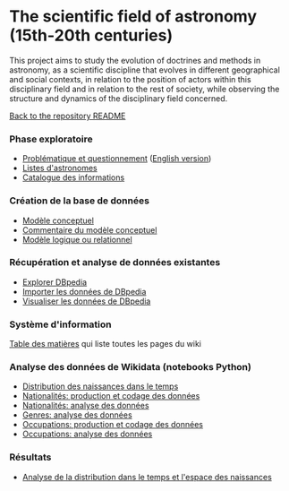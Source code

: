 # The scientific field of astronomy (15th-20th centuries)


This project aims to study the evolution of doctrines and methods in astronomy, as a scientific discipline that evolves in different geographical and social contexts, in relation to the position of actors within this disciplinary field and in relation to the rest of society, while observing the structure and dynamics of the disciplinary field concerned.

[Back to the repository README](../README.md)
    

###  Phase exploratoire


* [Problématique et questionnement](Problematique-Questionnement.md) ([English version](en_research_questions.md))
* [Listes d'astronomes](Listes-d'astronomes.md)
* [Catalogue des informations](Catalogue-des-informations.md)

### Création de la base de données

*  [Modèle conceptuel](../MCD_to_database_example.png)
*  [Commentaire du modèle conceptuel](Modèle-conceptuel-commentaire.md)
*  [Modèle logique ou relationnel](Modèle-logique-ou-relationnel.md)

### Récupération et analyse de données existantes

* [Explorer DBpedia](DBpedia/DBpedia_explorer.md)
* [Importer les données de DBpedia](DBpedia/DBpedia_importer_dans_base_personnelle.md)
* [Visualiser les données de DBpedia](DBpedia/DBpedia_analyser_donnees_importees.md)



### Système d'information

[Table des matières](Table_des_pages.md) qui liste toutes les pages du wiki


### Analyse des données de Wikidata (notebooks Python)
* [Distribution des naissances dans le temps](https://github.com/Sciences-historiques-numeriques/astronomers/blob/main/notebooks_jupyter/wikidata_exploration/wdt_distribution_naissances.ipynb)
* [Nationalités: production et codage des données](https://github.com/Sciences-historiques-numeriques/astronomers/blob/main/notebooks_jupyter/wikidata_exploration/wdt_nationalite_production.ipynb)
* [Nationalités: analyse des données](https://github.com/Sciences-historiques-numeriques/astronomers/blob/main/notebooks_jupyter/wikidata_exploration/wdt_nationalite_analyse.ipynb)
* [Genres: analyse des données](https://github.com/Sciences-historiques-numeriques/astronomers/blob/main/notebooks_jupyter/wikidata_exploration/wdt_genre_analyse.ipynb)
* [Occupations: production et codage des données](https://github.com/Sciences-historiques-numeriques/astronomers/blob/main/notebooks_jupyter/wikidata_exploration/wdt_occupations_production.ipynb)
* [Occupations: analyse des données](https://github.com/Sciences-historiques-numeriques/astronomers/blob/main/notebooks_jupyter/wikidata_exploration/wdt_occupations_analyse.ipynb)
 

### Résultats

* [Analyse de la distribution dans le temps et l'espace des naissances](results/birth_places_spatiotemporal_distribution.md)